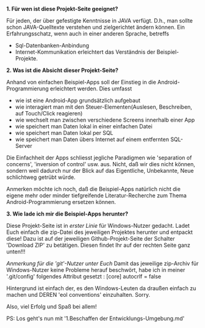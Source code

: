 **1. Für wen ist diese Projekt-Seite geeignet?**

Für jeden, der über gefestigte Kenntnisse in JAVA verfügt.
D.h., man sollte schon JAVA-Quelltexte verstehen und zielgerichtet ändern können.
Ein Erfahrungsschatz, wenn auch in einer anderen Sprache, betreffs
- Sql-Datenbanken-Anbindung
- Internet-Kommunikation
erleichtert das Verständnis der Beispiel-Projekte.

**2. Was ist die Absicht dieser Projekt-Seite?**

Anhand von einfachen Beispiel-Apps soll der Einstieg in die Android-Programmierung erleichtert werden.
Dies umfasst
- wie ist eine Android-App grundsätzlich aufgebaut
- wie interagiert man mit den Steuer-Elementen(Auslesen, Beschreiben, auf Touch/Click reagieren)
- wie wechselt man zwischen verschiedene Screens innerhalb einer App
- wie speichert man Daten lokal in einer einfachen Datei
- wie speichert man Daten lokal per SQL
- wie speichert man Daten übers Internet auf einem entfernten SQL-Server

Die Einfachheit der Apps schliesst jegliche Paradigmen wie 'separation of concerns', 'inversion of control' usw. aus.
Nicht, daß wir dies nicht können, sondern weil dadurch nur der Blick auf das Eigentliche, Unbekannte, Neue schlichtweg getrübt würde.

Anmerken möchte ich noch, daß die Beispiel-Apps natürlich nicht die eigene mehr oder minder tiefgreifende Literatur-Recherche zum Thema Android-Programmierung ersetzen können.

**3. Wie lade ich mir die Beispiel-Apps herunter?**

Diese Projekt-Seite ist in _erster Linie_ für Windows-Nutzer gedacht.
Ladet Euch einfach die zip-Datei des jeweiligen Projektes herunter und entpackt diese!
Dazu ist auf der jeweiligen Github-Projekt-Seite der Schalter 'Download ZIP' zu betätigen.
Diesen findet Ihr auf der rechten Seite ganz unten!!!

*Anmerkung für die 'git'-Nutzer unter Euch*
Damit das jeweilige zip-Archiv für Windows-Nutzer keine Probleme herauf beschwört, habe ich in meiner '.git/config' folgendes Attribut gesetzt :
[core]
    autocrlf = false

Hintergrund ist einfach der, es den Windows-Leuten da draußen einfach zu machen und DEREN 'eol conventions' einzuhalten. Sorry.

Also, viel Erfolg und Spaß bei allem!

PS: Los geht's nun mit '1.Beschaffen der Entwicklungs-Umgebung.md'


